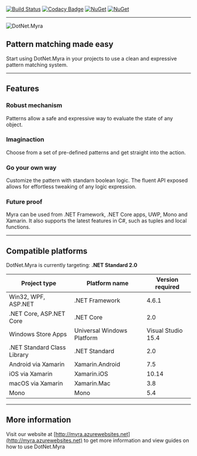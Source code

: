 [![Build Status](https://travis-ci.org/carlubian/DotNet.Myra.svg?branch=master)](https://travis-ci.org/carlubian/DotNet.Myra)
[![Codacy Badge](https://api.codacy.com/project/badge/Grade/e69a6a48f12e4a5dad3fd7fdb23e9771)](https://www.codacy.com/app/carlubian/DotNet.Myra?utm_source=github.com&amp;utm_medium=referral&amp;utm_content=carlubian/DotNet.Myra&amp;utm_campaign=Badge_Grade)
[![NuGet](https://img.shields.io/nuget/v/DotNet.Myra.Standard.svg)](https://www.nuget.org/packages/DotNet.Myra.Standard/)
[![NuGet](https://img.shields.io/nuget/dt/DotNet.Myra.Standard.svg)](https://www.nuget.org/packages/DotNet.Myra.Standard/)
<hr/>

![DotNet.Myra](https://carlubian.azurewebsites.net/images/Myra.png?maxAge=2592000 "DotNet.Myra")
## Pattern matching made easy

Start using DotNet.Myra in your projects to use a clean and expressive pattern matching system.

***

## Features
### Robust mechanism
Patterns allow a safe and expressive way to evaluate the state of any object. 

### Imaginaction
Choose from a set of pre-defined patterns and get straight into the action. 

### Go your own way
Customize the pattern with standarn boolean logic. The fluent API exposed allows for effortless tweaking of any logic expression. 

### Future proof
Myra can be used from .NET Framework, .NET Core apps, UWP, Mono and Xamarin. It also supports the latest features in C#, such as tuples and local functions. 

***

## Compatible platforms

<table>
	<thead>
		<tr>
			DotNet.Myra is currently targeting: <strong>.NET Standard 2.0</strong>
		</tr>
		<tr>
			<th>Project type</th>
			<th>Platform name</th>
			<th>Version required</th>
		</tr>
	</thead>
	<tbody>
		<tr>
			<td>Win32, WPF, ASP.NET</td>
			<td>.NET Framework</td>
			<td>4.6.1</td>
		</tr>
		<tr>
			<td>.NET Core, ASP.NET Core</td>
			<td>.NET Core</td>
			<td>2.0</td>
		</tr>
		<tr>
			<td>Windows Store Apps</td>
			<td>Universal Windows Platform</td>
			<td>Visual Studio 15.4</td>
		</tr>
		<tr>
			<td>.NET Standard Class Library</td>
			<td>.NET Standard</td>
			<td>2.0</td>
		</tr>
        <tr>
			<td>Android via Xamarin</td>
			<td>Xamarin.Android</td>
			<td>7.5</td>
		</tr>
		<tr>
			<td>iOS via Xamarin</td>
			<td>Xamarin.iOS</td>
			<td>10.14</td>
		</tr>
		<tr>
			<td>macOS via Xamarin</td>
			<td>Xamarin.Mac</td>
			<td>3.8</td>
		</tr>
		<tr>
			<td>Mono</td>
			<td>Mono</td>
			<td>5.4</td>
		</tr>
	</tody>
</table>

***

## More information

Visit our website at [http://myra.azurewebsites.net](http://myra.azurewebsites.net) to get more information and view guides on how to use DotNet.Myra

